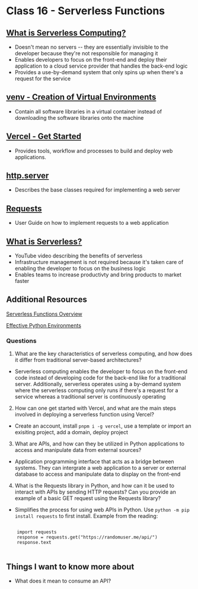 # Class 16 - Serverless Functions

## [What is Serverless Computing?](https://www.ibm.com/topics/serverless)

- Doesn't mean no servers -- they are essentially invisible to the developer because they're not responsible for managing it
- Enables developers to focus on the front-end and deploy their application to a cloud service provider that handles the back-end logic
- Provides a use-by-demand system that only spins up when there's a request for the service

## [venv - Creation of Virtual Environments](https://docs.python.org/3/library/venv.html)

- Contain all software libraries in a virtual container instead of downloading the software libraries onto the machine

## [Vercel - Get Started](https://vercel.com/docs/getting-started-with-vercel)

- Provides tools, workflow and processes to build and deploy web applications.

## [http.server](https://pymotw.com/3/http.server/index.html)

- Describes the base classes required for implementing a web server

## [Requests](https://requests.readthedocs.io/en/latest/)

- User Guide on how to implement requests to a web application

## [What is Serverless?](https://www.youtube.com/watch?v=vxJobGtqKVM)

- YouTube video describing the benefits of serverless
- Infrastructure management is not required because it's taken care of enabling the developer to focus on the business logic
- Enables teams to increase productivty and bring products to market faster

## Additional Resources

[Serverless Functions Overview](https://vercel.com/docs/functions/serverless-functions)

[Effective Python Environments](https://realpython.com/effective-python-environment/)

### Questions

1. What are the key characteristics of serverless computing, and how does it differ from traditional server-based architectures?

- Serverless computing enables the developer to focus on the front-end code instead of developing code for the back-end like for a traditional server. Additionally, serverless operates using a by-demand system where the serverless computing only runs if there's a request for a service whereas a traditional server is continuously operating

2. How can one get started with Vercel, and what are the main steps involved in deploying a serverless function using Vercel?

- Create an account, install ```pnpm i -g vercel```, use a template or import an exisiting project, add a domain, deploy project

3. What are APIs, and how can they be utilized in Python applications to access and manipulate data from external sources?

- Application programming interface that acts as a bridge between systems. They can intergrate a web application to a server or external database to access and manipulate data to display on the front-end

4. What is the Requests library in Python, and how can it be used to interact with APIs by sending HTTP requests? Can you provide an example of a basic GET request using the Requests library?

- Simplifies the process for using web APIs in Python. Use ```python -m pip install requests``` to first install.
Example from the reading: 
<pre>
<code>
    import requests
    response = requests.get("https://randomuser.me/api/")
    response.text
</code>
</pre>

## Things I want to know more about

- What does it mean to consume an API?